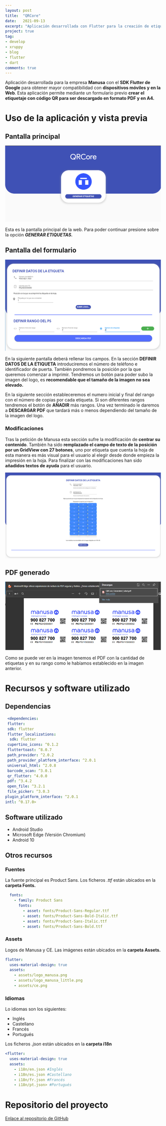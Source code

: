 ```yaml
---
layout: post
title:  "QRCore"
date:   2021-09-13
excerpt: "Aplicación desarrollada con Flutter para la creación de etiquetas con QR."
project: true
tag:
- develop 
- xruppy
- blog
- flutter
- dart
comments: true
---
```


Aplicación desarrollada para la empresa **Manusa** con el **SDK Flutter de Google** para obtener mayor compatibilidad con **dispositivos móviles y en la Web**. Esta aplicación permite mediante un formulario previo **crear el etiquetaje con código QR para ser descargado en formato PDF y en A4.**

# Uso de la aplicación y vista previa
## Pantalla principal
![Pantalla principal](https://raw.githubusercontent.com/XRuppy/QR_Core/63b5c892ac3fd83e0dcefbacae2c625df62dd09a/Readme_Resource/Main.PNG "Pantalla principal")

Esta es la pantalla principal de la web. Para poder continuar presione sobre la opción ***GENERAR ETIQUETAS.***

## Pantalla del formulario

![Formulario](https://raw.githubusercontent.com/XRuppy/QR_Core/main/Readme_Resource/Form.PNG "Formulario")

En la siguiente pantalla deberá rellenar los campos. En la sección **DEFINIR DATOS DE LA ETIQUETA** introduciremos el número de teléfono e identificador de puerta. También pondremos la posición por la que queremos comenzar a imprimir. Tendremos un botón para poder subo la imagen del logo, es **recomendable que el tamaño de la imagen no sea elevado.**

En la siguiente sección estableceremos el numero inicial y final del rango con el número de copias por cada etiqueta. Si son diferentes rangos tendremos el botón de **AÑADIR** más rangos. Una vez terminado le daremos a **DESCARGAR PDF** que tardará más o menos dependiendo del tamaño de la imagen del logo.

### Modificaciones

Tras la petición de Manusa esta sección sufre la modificación de **centrar su contenido**. También ha sido **remplazado el campo de texto de la posición por un GridView con 27 botones**, uno por etiqueta que cuenta la hoja de esta manera es más visual para el usuario al elegir desde donde empieza la impresión en la hoja. Para finalizar con las modificaciones han sido **añadidos textos de ayuda** para el usuario.

![FormularioMod](https://raw.githubusercontent.com/XRuppy/QR_Core/main/Readme_Resource/Formulario_Mod.PNG "FormularioMod")

## PDF generado

![PDF generado con etiquetas](https://raw.githubusercontent.com/XRuppy/QR_Core/main/Readme_Resource/Etiquetas_Descarga.PNG "PDF generado con etiquetas")

Como se puede ver en la imagen tenemos el PDF con la cantidad de etiquetas y en su rango como le habíamos establecido en la imagen anterior.

# Recursos y software utilizado
## Dependencias
   ```yaml
    <dependencies:
    flutter:
    sdk: flutter
    flutter_localizations:
     sdk: flutter
    cupertino_icons: ^0.1.2
    fluttertoast: ^8.0.7
    path_provider: ^2.0.2
    path_provider_platform_interface: ^2.0.1
    universal_html: ^2.0.8
    barcode_scan: ^3.0.1
    qr_flutter: ^4.0.0
    pdf: ^3.4.2
    open_file: ^3.2.1
    file_picker: ^3.0.3
   plugin_platform_interface: ^2.0.1
   intl: ^0.17.0>
```
  
## Software utilizado
- Android Studio
- Microsoft Edge (Versión Chromium)
- Android 10

## Otros recursos
### Fuentes
La fuente principal es Product Sans. Los ficheros *.ttf* están ubicados en la **carpeta Fonts.**
```yaml
  fonts:
    - family: Product Sans
      fonts:
        - asset: fonts/Product-Sans-Regular.ttf
        - asset: fonts/Product-Sans-Bold-Italic.ttf
        - asset: fonts/Product-Sans-Italic.ttf
        - asset: fonts/Product-Sans-Bold.ttf
```
### Assets

Logos de Manusa y CE. Las imágenes están ubicados en la **carpeta Assets.**

```yaml
flutter:
  uses-material-design: true
  assets:
    - assets/logo_manusa.png
    - assets/logo_manusa_little.png
    - assets/ce.png
```
### Idiomas
Lo idiomas son los siguientes: 
- Inglés
- Castellano
- Francés
- Portugués

Los ficheros *.json* están ubicados en la **carpeta i18n**

```yaml
<flutter:
  uses-material-design: true
  assets:
    - i18n/en.json #Inglés
    - i18n/es.json #Castellano
    - i18n/fr.json #Francés
    - i18n/pt.json> #Portugués
```

# Repositorio del proyecto


[Enlace al repositorio de GitHub](https://github.com/XRuppy/QR_Core)